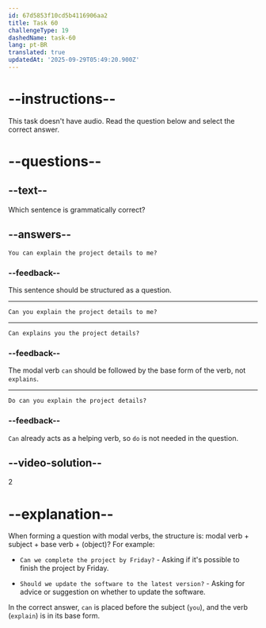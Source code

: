 ```yaml
---
id: 67d5853f10cd5b4116906aa2
title: Task 60
challengeType: 19
dashedName: task-60
lang: pt-BR
translated: true
updatedAt: '2025-09-29T05:49:20.900Z'
---
```


# --instructions--

This task doesn't have audio. Read the question below and select the correct answer.

# --questions--

## --text--

Which sentence is grammatically correct?

## --answers--

`You can explain the project details to me?`

### --feedback--

This sentence should be structured as a question.

---

`Can you explain the project details to me?`

---

`Can explains you the project details?`

### --feedback--

The modal verb `can` should be followed by the base form of the verb, not `explains`.

---

`Do can you explain the project details?`

### --feedback--

`Can` already acts as a helping verb, so `do` is not needed in the question.

## --video-solution--

2

# --explanation--

When forming a question with modal verbs, the structure is: modal verb + subject + base verb + (object)? For example:

- `Can we complete the project by Friday?` - Asking if it's possible to finish the project by Friday.

- `Should we update the software to the latest version?` - Asking for advice or suggestion on whether to update the software.

In the correct answer, `can` is placed before the subject (`you`), and the verb (`explain`) is in its base form.
